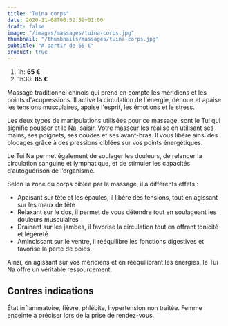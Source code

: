 ```yaml
---
title: "Tuina corps"
date: 2020-11-08T00:52:59+01:00
draft: false
image: "/images/massages/tuina-corps.jpg"
thumbnail: "/thumbnails/massages/tuina-corps.jpg"
subtitle: "A partir de 65 €"
product: true
---
```


1. 1h: __65 €__
1. 1h30: __85 €__

Massage traditionnel chinois qui prend en compte les méridiens et les points d'acupressions.
Il active la circulation de l'énergie, dénoue et apaise les tensions musculaires, apaise l'esprit, les émotions et le stress.

Les deux types de manipulations utilisées pour ce massage, sont le Tui qui signifie pousser et le Na, saisir.
Votre masseur les réalise en utilisant ses mains, ses poignets, ses coudes et ses avant-bras.
Il vous libère ainsi des blocages grâce à des pressions ciblées sur vos points énergétiques.

Le Tui Na permet également de soulager les douleurs, de relancer la circulation sanguine et lymphatique,
et de stimuler les capacités d’autoguérison de l’organisme.

Selon la zone du corps ciblée par le massage, il a différents effets :

* Apaisant sur tête et les épaules, il libère des tensions, tout en agissant sur les maux de tête
* Relaxant sur le dos, il permet de vous détendre tout en soulageant les douleurs musculaires
* Drainant sur les jambes, il favorise la circulation tout en offrant tonicité et légèreté
* Amincissant sur le ventre, il rééquilibre les fonctions digestives et favorise la perte de poids.

Ainsi, en agissant sur vos méridiens et en rééquilibrant les énergies, le Tui Na offre un véritable ressourcement.


## Contres indications

État inflammatoire, fièvre, phlébite, hypertension non traitée.
Femme enceinte à préciser lors de la prise de rendez-vous.